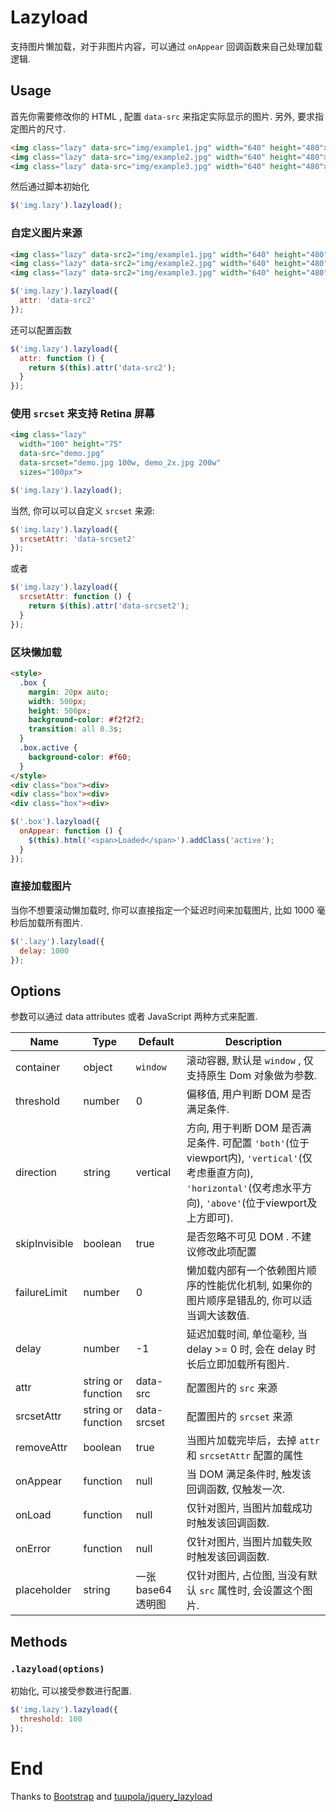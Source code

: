 # Lazyload

支持图片懒加载，对于非图片内容，可以通过 `onAppear` 回调函数来自己处理加载逻辑.

## Usage

首先你需要修改你的 HTML , 配置 `data-src` 来指定实际显示的图片. 另外, 要求指定图片的尺寸.

```html
<img class="lazy" data-src="img/example1.jpg" width="640" height="480">
<img class="lazy" data-src="img/example2.jpg" width="640" height="480">
<img class="lazy" data-src="img/example3.jpg" width="640" height="480">
```

然后通过脚本初始化

```javascript
$('img.lazy').lazyload();
```

### 自定义图片来源

```html
<img class="lazy" data-src2="img/example1.jpg" width="640" height="480">
<img class="lazy" data-src2="img/example2.jpg" width="640" height="480">
<img class="lazy" data-src2="img/example3.jpg" width="640" height="480">
```

```javascript
$('img.lazy').lazyload({
  attr: 'data-src2'
});
```

还可以配置函数

```javascript
$('img.lazy').lazyload({
  attr: function () {
    return $(this).attr('data-src2');
  }
});
```

### 使用 `srcset` 来支持 Retina 屏幕

```html
<img class="lazy"
  width="100" height="75"
  data-src="demo.jpg"
  data-srcset="demo.jpg 100w, demo_2x.jpg 200w"
  sizes="100px">
```

```javascript
$('img.lazy').lazyload();
```

当然, 你可以可以自定义 `srcset` 来源:

```javascript
$('img.lazy').lazyload({
  srcsetAttr: 'data-srcset2'
});
```

或者

```javascript
$('img.lazy').lazyload({
  srcsetAttr: function () {
    return $(this).attr('data-srcset2');
  }
});
```

### 区块懒加载

```html
<style>
  .box {
    margin: 20px auto;
    width: 500px;
    height: 500px;
    background-color: #f2f2f2;
    transition: all 0.3s;
  }
  .box.active {
    background-color: #f60;
  }
</style>
<div class="box"><div>
<div class="box"><div>
<div class="box"><div>
```

```javascript
$('.box').lazyload({
  onAppear: function () {
    $(this).html('<span>Loaded</span>').addClass('active');
  }
});
```

### 直接加载图片

当你不想要滚动懒加载时, 你可以直接指定一个延迟时间来加载图片, 比如 1000 毫秒后加载所有图片.

```javascript
$('.lazy').lazyload({
  delay: 1000
});
```

## Options

参数可以通过 data attributes 或者 JavaScript 两种方式来配置.

Name | Type | Default | Description
---- | ---- | ------- | -----------
container | object | `window` | 滚动容器, 默认是 `window` , 仅支持原生 Dom 对象做为参数.
threshold | number | 0 | 偏移值, 用户判断 DOM 是否满足条件.
direction | string | vertical | 方向, 用于判断 DOM 是否满足条件. 可配置 `'both'`(位于viewport内), `'vertical'`(仅考虑垂直方向), `'horizontal'`(仅考虑水平方向), `'above'`(位于viewport及上方即可).
skipInvisible | boolean | true | 是否忽略不可见 DOM . 不建议修改此项配置
failureLimit | number | 0 | 懒加载内部有一个依赖图片顺序的性能优化机制, 如果你的图片顺序是错乱的, 你可以适当调大该数值.
delay | number | -1 | 延迟加载时间, 单位毫秒, 当 delay >= 0 时, 会在 delay 时长后立即加载所有图片.
attr | string or function | data-src | 配置图片的 `src` 来源
srcsetAttr | string or function | data-srcset | 配置图片的 `srcset` 来源
removeAttr | boolean | true | 当图片加载完毕后，去掉 `attr` 和 `srcsetAttr` 配置的属性
onAppear | function | null | 当 DOM 满足条件时, 触发该回调函数, 仅触发一次.
onLoad | function | null | 仅针对图片, 当图片加载成功时触发该回调函数.
onError | function | null | 仅针对图片, 当图片加载失败时触发该回调函数.
placeholder | string | 一张 base64 透明图 | 仅针对图片, 占位图, 当没有默认 `src` 属性时, 会设置这个图片.

## Methods

### `.lazyload(options)`

初始化, 可以接受参数进行配置.

```javascript
$('img.lazy').lazyload({
  threshold: 100
});
```

# End

Thanks to [Bootstrap](http://getbootstrap.com/) and [tuupola/jquery_lazyload](https://github.com/tuupola/jquery_lazyload)
